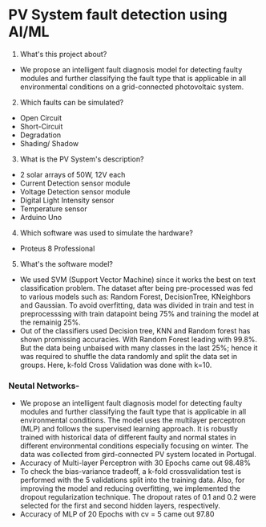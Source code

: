 # PV System fault detection using AI/ML
1. What's this project about?
- We propose an intelligent fault diagnosis model for detecting faulty modules and further classifying the fault type that is applicable in all environmental conditions on a grid-connected photovoltaic system.
2. Which faults can be simulated?
- Open Circuit
- Short-Circuit
- Degradation
- Shading/ Shadow
3. What is the PV System's description?
- 2 solar arrays of 50W, 12V each
- Current Detection sensor module
- Voltage Detection sensor module
- Digital Light Intensity sensor
- Temperature sensor
- Arduino Uno
4. Which software was used to simulate the hardware?
- Proteus 8 Professional
5. What's the software model?
- We used SVM (Support Vector Machine) since it works the best on text classification problem. The dataset after being pre-processed was fed to various models such as: Random Forest, DecisionTree, KNeighbors and Gaussian. To avoid overfitting, data was divided in train and test in preprocesssing with train datapoint being 75% and training the model at the remainig 25%.
- Out of the classifiers used Decision tree, KNN and Random forest has shown promissing accuracies. With Random Forest leading with 99.8%. But the data being unbaised with many classes in the last 25%; hence it was required to shuffle the data randomly and split the data set in groups. Here, k-fold Cross Validation was done with k=10.
### Neutal Networks- 
- We propose an intelligent fault diagnosis model for detecting faulty modules and further classifying the fault type that is applicable in all environmental conditions. The model uses the multilayer perceptron (MLP) and follows the supervised learning approach. It is robustly trained with historical data of different faulty and normal states in different environmental conditions especially focusing on winter. The data was collected from gird-connected PV system located in Portugal.
- Accuracy of Multi-layer Perceptron with 30 Epochs came out 98.48%
- To check the bias-variance tradeoff, a k-fold crossvalidation test is performed with the 5 validations split into the training data. Also, for improving the model and reducing overfitting, we implemented the dropout regularization technique. The dropout rates of 0.1 and 0.2 were selected for the first and second hidden layers, respectively. 
- Accuracy of MLP of 20 Epochs with cv = 5 came out 97.80
